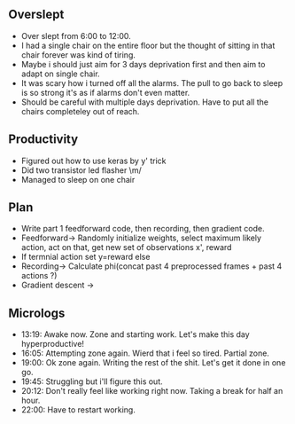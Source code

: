 ## Overslept
* Over slept from 6:00 to 12:00.
* I had a single chair on the entire floor but the thought of sitting in that chair forever was kind of tiring.
* Maybe i should just aim for 3 days deprivation first and then aim to adapt on single chair.
* It was scary how i turned off all the alarms. The pull to go back to sleep is so strong it's as if alarms don't even matter.
* Should be careful with multiple days deprivation. Have to put all the chairs completeley out of reach.

## Productivity
* Figured out how to use keras by y' trick
* Did two transistor led flasher \m/
* Managed to sleep on one chair

## Plan
* Write part 1 feedforward code, then recording, then gradient code.
* Feedforward-> Randomly initialize weights, select maximum likely action, act on that, get new set of observations x', reward
* If termnial action set y=reward else
* Recording-> Calculate phi(concat past 4 preprocessed frames + past 4 actions ?)
* Gradient descent -> 

## Micrologs
* 13:19: Awake now. Zone and starting work. Let's make this day hyperproductive!
* 16:05: Attempting zone again. Wierd that i feel so tired. Partial zone.
* 19:00: Ok zone again. Writing the rest of the shit. Let's get it done in one go.
* 19:45: Struggling but i'll figure this out.
* 20:12: Don't really feel like working right now. Taking a break for half an hour.
* 22:00: Have to restart working.
